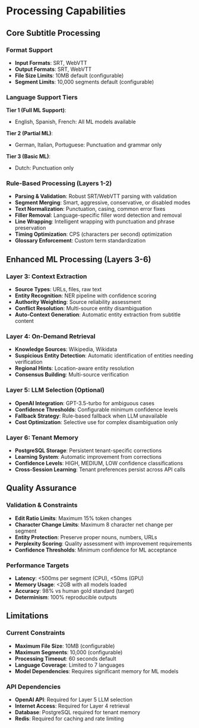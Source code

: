 # Processing Capabilities

## Core Subtitle Processing

### Format Support
- **Input Formats**: SRT, WebVTT
- **Output Formats**: SRT, WebVTT
- **File Size Limits**: 10MB default (configurable)
- **Segment Limits**: 10,000 segments default (configurable)

### Language Support Tiers
**Tier 1 (Full ML Support)**:
- English, Spanish, French: All ML models available

**Tier 2 (Partial ML)**:
- German, Italian, Portuguese: Punctuation and grammar only

**Tier 3 (Basic ML)**:
- Dutch: Punctuation only

### Rule-Based Processing (Layers 1-2)
- **Parsing & Validation**: Robust SRT/WebVTT parsing with validation
- **Segment Merging**: Smart, aggressive, conservative, or disabled modes
- **Text Normalization**: Punctuation, casing, common error fixes
- **Filler Removal**: Language-specific filler word detection and removal
- **Line Wrapping**: Intelligent wrapping with punctuation and phrase preservation
- **Timing Optimization**: CPS (characters per second) optimization
- **Glossary Enforcement**: Custom term standardization

## Enhanced ML Processing (Layers 3-6)

### Layer 3: Context Extraction
- **Source Types**: URLs, files, raw text
- **Entity Recognition**: NER pipeline with confidence scoring
- **Authority Weighting**: Source reliability assessment
- **Conflict Resolution**: Multi-source entity disambiguation
- **Auto-Context Generation**: Automatic entity extraction from subtitle content

### Layer 4: On-Demand Retrieval
- **Knowledge Sources**: Wikipedia, Wikidata
- **Suspicious Entity Detection**: Automatic identification of entities needing verification
- **Regional Hints**: Location-aware entity resolution
- **Consensus Building**: Multi-source verification

### Layer 5: LLM Selection (Optional)
- **OpenAI Integration**: GPT-3.5-turbo for ambiguous cases
- **Confidence Thresholds**: Configurable minimum confidence levels
- **Fallback Strategy**: Rule-based fallback when LLM unavailable
- **Cost Optimization**: Selective use for complex disambiguation only

### Layer 6: Tenant Memory
- **PostgreSQL Storage**: Persistent tenant-specific corrections
- **Learning System**: Automatic improvement from corrections
- **Confidence Levels**: HIGH, MEDIUM, LOW confidence classifications
- **Cross-Session Learning**: Tenant preferences persist across API calls

## Quality Assurance

### Validation & Constraints
- **Edit Ratio Limits**: Maximum 15% token changes
- **Character Change Limits**: Maximum 8 character net change per segment
- **Entity Protection**: Preserve proper nouns, numbers, URLs
- **Perplexity Scoring**: Quality assessment with improvement requirements
- **Confidence Thresholds**: Minimum confidence for ML acceptance

### Performance Targets
- **Latency**: <500ms per segment (CPU), <50ms (GPU)
- **Memory Usage**: <2GB with all models loaded
- **Accuracy**: 98% vs human gold standard (target)
- **Determinism**: 100% reproducible outputs

## Limitations

### Current Constraints
- **Maximum File Size**: 10MB (configurable)
- **Maximum Segments**: 10,000 (configurable)
- **Processing Timeout**: 60 seconds default
- **Language Coverage**: Limited to 7 languages
- **Model Dependencies**: Requires significant memory for ML models

### API Dependencies
- **OpenAI API**: Required for Layer 5 LLM selection
- **Internet Access**: Required for Layer 4 retrieval
- **Database**: PostgreSQL required for tenant memory
- **Redis**: Required for caching and rate limiting